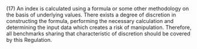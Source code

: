 (17) An index is calculated using a formula or some other methodology on the basis of underlying values. There exists a degree of discretion in constructing the formula, performing the necessary calculation and determining the input data which creates a risk of manipulation. Therefore, all benchmarks sharing that characteristic of discretion should be covered by this Regulation.